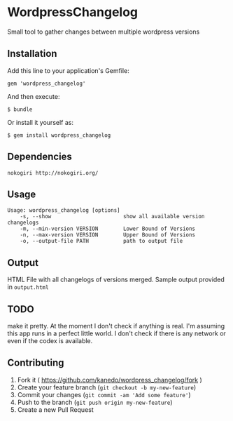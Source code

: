 # WordpressChangelog

Small tool to gather changes between multiple wordpress versions

## Installation

Add this line to your application's Gemfile:

    gem 'wordpress_changelog'

And then execute:

    $ bundle

Or install it yourself as:

    $ gem install wordpress_changelog

## Dependencies

	nokogiri http://nokogiri.org/

## Usage

	Usage: wordpress_changelog [options]
	    -s, --show                       show all available version changelogs
	    -m, --min-version VERSION        Lower Bound of Versions
	    -n, --max-version VERSION        Upper Bound of Versions
	    -o, --output-file PATH           path to output file

## Output

HTML File with all changelogs of versions merged. Sample output provided in `output.html`

## TODO

make it pretty. At the moment I don't check if anything is real. I'm assuming this app runs in a perfect little world.
I don't check if there is any network or even if the codex is available.

## Contributing

1. Fork it ( https://github.com/kanedo/wordpress_changelog/fork )
2. Create your feature branch (`git checkout -b my-new-feature`)
3. Commit your changes (`git commit -am 'Add some feature'`)
4. Push to the branch (`git push origin my-new-feature`)
5. Create a new Pull Request
